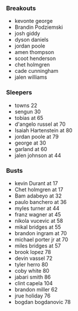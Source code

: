 ### Breakouts 

- kevonte george
- Brandin Podziemski
- josh giddy
- dyson daniels
- jordan poole
- amen thompson
- scoot henderson
- chet holmgren
- cade cunningham
- jalen williams

### Sleepers
- towns 22
- sengun 30
- tobias at 65
- d'angelo russel at 70
- Isaiah Hartenstein at 80
- jordan poole at 79
- george at 30
- garland at 60
- jalen johnson at 44

### Busts
- kevin Durant at 17
- Chet holmgren at 17
- Bam adabeyo at 32 
- paulo banchero at 36
- myles turner at 44
- franz wagner at 45
- nikola vucevic at 58
- mikal bridges at 55
- brandon ingram at 70
- michael porter jr at 70
- miles bridges at 57
- brook lopez 78
- devin vassel 72
- tyler herro 80
- coby white 80
- jabari smith 86
- clint capela 104
- brandon miller 62 
- jrue holiday 76
- bogdan bogdanovic 78